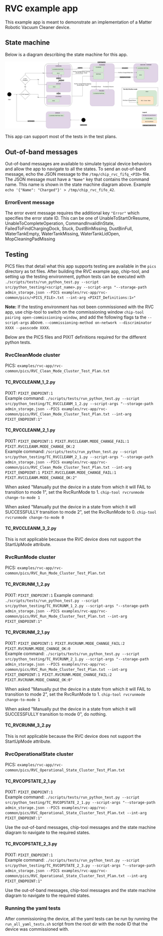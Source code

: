 # RVC example app

This example app is meant to demonstrate an implementation of a Matter Robotic
Vacuum Cleaner device.

## State machine

Below is a diagram describing the state machine for this app.

![state machine](RVC_app_state_diagram.png)

This app can support most of the tests in the test plans.

## Out-of-band messages

Out-of-band messages are available to simulate typical device behaviors and
allow the app to navigate to all the states. To send an out-of-band message,
echo the JSON message to the `/tmp/chip_rvc_fifq_<PID>` file. The JSON message
must have a `"Name"` key that contains the command name. This name is shown in
the state machine diagram above. Example
`echo '{"Name": "Charged"}' > /tmp/chip_rvc_fifo_42`.

### ErrorEvent message

The error event message requires the additional key `"Error"` which specifies
the error state ID. This can be one of UnableToStartOrResume,
UnableToCompleteOperation, CommandInvalidInState, FailedToFindChargingDock,
Stuck, DustBinMissing, DustBinFull, WaterTankEmpty, WaterTankMissing,
WaterTankLidOpen, MopCleaningPadMissing

## Testing

PICS files that detail what this app supports testing are available in the
`pics` directory as txt files. After building the RVC example app, chip-tool,
and setting up the testing environment, python tests can be executed with
`./scripts/tests/run_python_test.py --script src/python_testing/<script_name>.py --script-args "--storage-path admin_storage.json --PICS examples/rvc-app/rvc-common/pics/<PICS_FILE>.txt --int-arg <PIXIT_Definitions:1>"`

**Note:** If the testing environment has not been commissioned with the RVC app,
use chip-tool to switch on the commissioning window
`chip-tool pairing open-commissioning-window`, and add the following flags ta
the `--script-args` above.
`--commissioning-method on-network --discriminator XXXX --passcode XXXX`.

Below are the PICS files and PIXIT definitions required for the different python
tests.

### RvcCleanMode cluster

PICS: `examples/rvc-app/rvc-common/pics/RVC_Clean_Mode_Cluster_Test_Plan.txt`

#### TC_RVCCLEANM_1_2.py

PIXIT: `PIXIT_ENDPOINT:1`  
Example command:
`./scripts/tests/run_python_test.py --script src/python_testing/TC_RVCCLEANM_1_2.py --script-args "--storage-path admin_storage.json --PICS examples/rvc-app/rvc-common/pics/RVC_Clean_Mode_Cluster_Test_Plan.txt --int-arg PIXIT_ENDPOINT:1"`

#### TC_RVCCLEANM_2_1.py

PIXIT:
`PIXIT_ENDPOINT:1 PIXIT.RVCCLEANM.MODE_CHANGE_FAIL:1 PIXIT.RVCCLEANM.MODE_CHANGE_OK:2`  
Example command:
`/scripts/tests/run_python_test.py --script src/python_testing/TC_RVCCLEANM_2_1.py --script-args "--storage-path admin_storage.json --PICS examples/rvc-app/rvc-common/pics/RVC_Clean_Mode_Cluster_Test_Plan.txt --int-arg PIXIT_ENDPOINT:1 PIXIT.RVCCLEANM.MODE_CHANGE_FAIL:1 PIXIT.RVCCLEANM.MODE_CHANGE_OK:2"`

When asked "Manually put the device in a state from which it will FAIL to
transition to mode 1", set the RvcRunMode to 1.
`chip-tool rvcrunmode change-to-mode 1`

When asked "Manually put the device in a state from which it will SUCCESSFULLY
transition to mode 2", set the RvcRunMode to 0.
`chip-tool rvcrunmode change-to-mode 0`

#### TC_RVCCLEANM_3_2.py

This is not applicable because the RVC device does not support the StartUpMode
attribute.

### RvcRunMode cluster

PICS: `examples/rvc-app/rvc-common/pics/RVC_Run_Mode_Cluster_Test_Plan.txt`

#### TC_RVCRUNM_1_2.py

PIXIT: `PIXIT_ENDPOINT:1` Example command:
`./scripts/tests/run_python_test.py --script src/python_testing/TC_RVCRUNM_1_2.py --script-args "--storage-path admin_storage.json --PICS examples/rvc-app/rvc-common/pics/RVC_Run_Mode_Cluster_Test_Plan.txt --int-arg PIXIT_ENDPOINT:1"`

#### TC_RVCRUNM_2_1.py

PIXIT:
`PIXIT_ENDPOINT:1 PIXIT.RVCRUNM.MODE_CHANGE_FAIL:2 PIXIT.RVCRUNM.MODE_CHANGE_OK:0`  
Example command:
`./scripts/tests/run_python_test.py --script src/python_testing/TC_RVCRUNM_2_1.py --script-args "--storage-path admin_storage.json --PICS examples/rvc-app/rvc-common/pics/RVC_Run_Mode_Cluster_Test_Plan.txt --int-arg PIXIT_ENDPOINT:1 PIXIT.RVCRUNM.MODE_CHANGE_FAIL:2 PIXIT.RVCRUNM.MODE_CHANGE_OK:0"`

When asked "Manually put the device in a state from which it will FAIL to
transition to mode 2", set the RvcRunMode to 1.
`chip-tool rvcrunmode change-to-mode 1`

When asked "Manually put the device in a state from which it will SUCCESSFULLY
transition to mode 0", do nothing.

#### TC_RVCRUNM_3_2.py

This is not applicable because the RVC device does not support the StartUpMode
attribute.

### RvcOperationalState cluster

PICS:
`examples/rvc-app/rvc-common/pics/RVC_Operational_State_Cluster_Test_Plan.txt`

#### TC_RVCOPSTATE_2_1.py

PIXIT: `PIXIT_ENDPOINT:1`  
Example command:
`./scripts/tests/run_python_test.py --script src/python_testing/TC_RVCOPSTATE_2_1.py --script-args "--storage-path admin_storage.json --PICS examples/rvc-app/rvc-common/pics/RVC_Operational_State_Cluster_Test_Plan.txt --int-arg PIXIT_ENDPOINT:1"`

Use the out-of-band messages, chip-tool messages and the state machine diagram
to navigate to the required states.

#### TC_RVCOPSTATE_2_3.py

PIXIT: `PIXIT_ENDPOINT:1`  
Example command:
`./scripts/tests/run_python_test.py --script src/python_testing/TC_RVCOPSTATE_2_3.py --script-args "--storage-path admin_storage.json --PICS examples/rvc-app/rvc-common/pics/RVC_Operational_State_Cluster_Test_Plan.txt --int-arg PIXIT_ENDPOINT:1"`

Use the out-of-band messages, chip-tool messages and the state machine diagram
to navigate to the required states.

### Running the yaml tests

After commissioning the device, all the yaml tests can be run by running the
`run_all_yaml_tests.sh` script from the root dir with the node ID that the
device was commissioned with.
